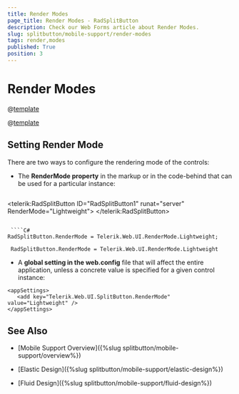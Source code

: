 ```yaml
---
title: Render Modes
page_title: Render Modes - RadSplitButton
description: Check our Web Forms article about Render Modes.
slug: splitbutton/mobile-support/render-modes
tags: render,modes
published: True
position: 3
---
```


# Render Modes


@[template](/_templates/common/render-mode.md#buttons-supported-modes "control: RadSplitButton")

@[template](/_templates/common/render-mode.md#do-not-mix-modes-buttons "control: RadSplitButton")


## Setting Render Mode

There are two ways to configure the rendering mode of the controls:

* The **RenderMode property** in the markup or in the code-behind that can be used for a particular instance:
 
  ````ASPX
 <telerik:RadSplitButton ID="RadSplitButton1" runat="server" RenderMode="Lightweight">
 </telerik:RadSplitButton>
 ````
 
  ````C#
 RadSplitButton.RenderMode = Telerik.Web.UI.RenderMode.Lightweight;
 ````
````VB
 RadSplitButton.RenderMode = Telerik.Web.UI.RenderMode.Lightweight
 ````

 	
* A **global setting in the web.config** file that will affect the entire application, unless a concrete value is specified for a given control instance:

 ````web.config
<appSettings>
    <add key="Telerik.Web.UI.SplitButton.RenderMode" value="Lightweight" />
</appSettings>
````


## See Also

 * [Mobile Support Overview]({%slug splitbutton/mobile-support/overview%})

 * [Elastic Design]({%slug splitbutton/mobile-support/elastic-design%})

 * [Fluid Design]({%slug splitbutton/mobile-support/fluid-design%})

